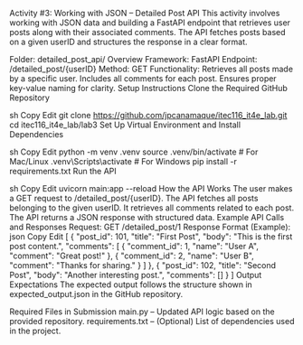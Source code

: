 Activity #3: Working with JSON – Detailed Post API
This activity involves working with JSON data and building a FastAPI endpoint that retrieves user posts along with their associated comments. The API fetches posts based on a given userID and structures the response in a clear format.

Folder: detailed_post_api/
Overview
Framework: FastAPI
Endpoint: /detailed_post/{userID}
Method: GET
Functionality:
Retrieves all posts made by a specific user.
Includes all comments for each post.
Ensures proper key-value naming for clarity.
Setup Instructions
Clone the Required GitHub Repository

sh
Copy
Edit
git clone https://github.com/jpcanamaque/itec116_it4e_lab.git
cd itec116_it4e_lab/lab3
Set Up Virtual Environment and Install Dependencies

sh
Copy
Edit
python -m venv .venv
source .venv/bin/activate  # For Mac/Linux
.venv\Scripts\activate  # For Windows
pip install -r requirements.txt
Run the API

sh
Copy
Edit
uvicorn main:app --reload
How the API Works
The user makes a GET request to /detailed_post/{userID}.
The API fetches all posts belonging to the given userID.
It retrieves all comments related to each post.
The API returns a JSON response with structured data.
Example API Calls and Responses
Request: GET /detailed_post/1
Response Format (Example):
json
Copy
Edit
[
  {
    "post_id": 101,
    "title": "First Post",
    "body": "This is the first post content.",
    "comments": [
      {
        "comment_id": 1,
        "name": "User A",
        "comment": "Great post!"
      },
      {
        "comment_id": 2,
        "name": "User B",
        "comment": "Thanks for sharing."
      }
    ]
  },
  {
    "post_id": 102,
    "title": "Second Post",
    "body": "Another interesting post.",
    "comments": []
  }
]
Output Expectations
The expected output follows the structure shown in expected_output.json in the GitHub repository.

Required Files in Submission
main.py – Updated API logic based on the provided repository.
requirements.txt – (Optional) List of dependencies used in the project.
